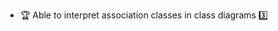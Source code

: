 * <span id="outcome-classDiagrams-associationClasses-one">:trophy: Able to interpret association classes in class diagrams :three:</span>
